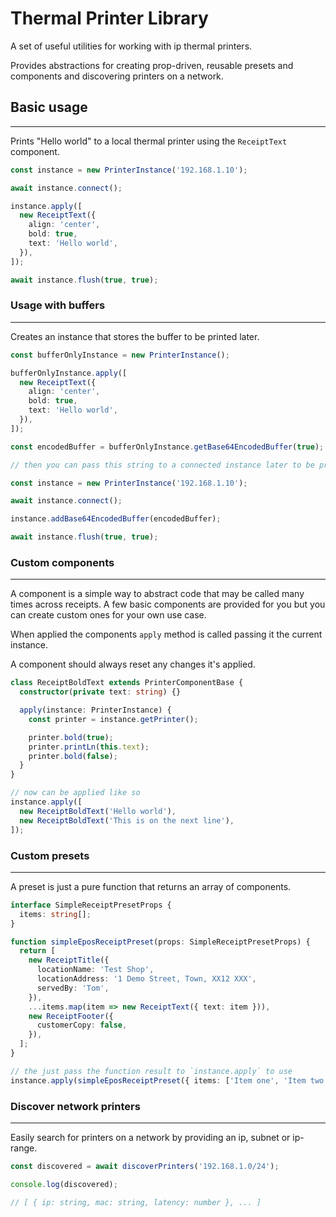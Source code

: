 # Thermal Printer Library

A set of useful utilities for working with ip thermal printers.

Provides abstractions for creating prop-driven, reusable presets and components and discovering printers on a network.

## Basic usage

---

Prints "Hello world" to a local thermal printer using the `ReceiptText` component.

```ts
const instance = new PrinterInstance('192.168.1.10');

await instance.connect();

instance.apply([
  new ReceiptText({
    align: 'center',
    bold: true,
    text: 'Hello world',
  }),
]);

await instance.flush(true, true);
```

### Usage with buffers

---

Creates an instance that stores the buffer to be printed later.

```ts
const bufferOnlyInstance = new PrinterInstance();

bufferOnlyInstance.apply([
  new ReceiptText({
    align: 'center',
    bold: true,
    text: 'Hello world',
  }),
]);

const encodedBuffer = bufferOnlyInstance.getBase64EncodedBuffer(true);

// then you can pass this string to a connected instance later to be printed

const instance = new PrinterInstance('192.168.1.10');

await instance.connect();

instance.addBase64EncodedBuffer(encodedBuffer);

await instance.flush(true, true);
```

### Custom components

---

A component is a simple way to abstract code that may be called many times
across receipts. A few basic components are provided for you but you can create
custom ones for your own use case.

When applied the components `apply` method is called passing it the current instance.

A component should always reset any changes it's applied.

```ts
class ReceiptBoldText extends PrinterComponentBase {
  constructor(private text: string) {}

  apply(instance: PrinterInstance) {
    const printer = instance.getPrinter();

    printer.bold(true);
    printer.printLn(this.text);
    printer.bold(false);
  }
}

// now can be applied like so
instance.apply([
  new ReceiptBoldText('Hello world'),
  new ReceiptBoldText('This is on the next line'),
]);
```

### Custom presets

---

A preset is just a pure function that returns an array of components.

```ts
interface SimpleReceiptPresetProps {
  items: string[];
}

function simpleEposReceiptPreset(props: SimpleReceiptPresetProps) {
  return [
    new ReceiptTitle({
      locationName: 'Test Shop',
      locationAddress: '1 Demo Street, Town, XX12 XXX',
      servedBy: 'Tom',
    }),
    ...items.map(item => new ReceiptText({ text: item })),
    new ReceiptFooter({
      customerCopy: false,
    }),
  ];
}

// the just pass the function result to `instance.apply` to use
instance.apply(simpleEposReceiptPreset({ items: ['Item one', 'Item two'] }));
```

### Discover network printers

---

Easily search for printers on a network by providing an ip, subnet or ip-range.

```ts
const discovered = await discoverPrinters('192.168.1.0/24');

console.log(discovered);

// [ { ip: string, mac: string, latency: number }, ... ]
```
